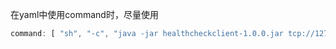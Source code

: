

在yaml中使用command时，尽量使用

```javascript
command: [ "sh", "-c", "java -jar healthcheckclient-1.0.0.jar tcp://127.0.0.1:9099"]
```

